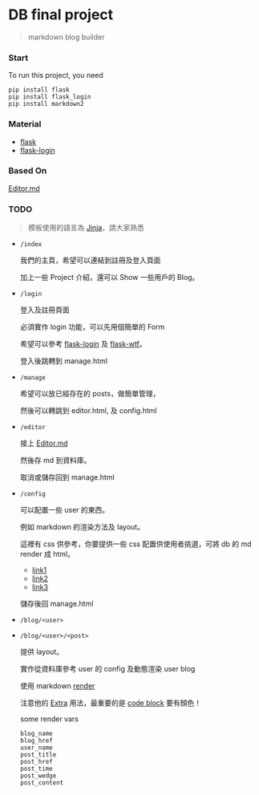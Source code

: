 # DB final project

> markdown blog builder

### Start

To run this project, you need

```
pip install flask
pip install flask_login
pip install markdown2
```

### Material

- [flask](https://spacewander.github.io/explore-flask-zh/index.html)
- [flask-login](http://www.pythondoc.com/flask-login/)

### Based On

[Editor.md](https://github.com/pandao/editor.md/)

### TODO

> 模板使用的語言為 [Jinja](http://docs.jinkan.org/docs/jinja2/)，請大家熟悉

- `/index`

   我們的主頁，希望可以連結到註冊及登入頁面

   加上一些 Project 介紹，還可以 Show 一些用戶的 Blog。

- `/login`

   登入及註冊頁面

   必須實作 login 功能，可以先用個簡單的 Form

   希望可以參考 [flask-login](http://www.pythondoc.com/flask-login/) 及 [flask-wtf](https://spacewander.github.io/explore-flask-zh/11-handling_forms.html)。

   登入後跳轉到 manage.html

- `/manage`

   希望可以放已經存在的 posts，做簡單管理，

   然後可以轉跳到 editor.html, 及 config.html

- `/editor`

   接上 [Editor.md](https://github.com/pandao/editor.md/)

   然後存 md 到資料庫。

   取消或儲存回到 manage.html

- `/config`

   可以配置一些 user 的東西。

   例如 markdown 的渲染方法及 layout。

   這裡有 css 供參考，你要提供一些 css 配置供使用者挑選，可將 db 的 md render 成 html。

   - [link1](http://markdowncss.github.io)
   - [link2](http://jasonm23.github.io/markdown-css-themes/)
   - [link3](https://sindresorhus.com/github-markdown-css/)

   儲存後回 manage.html

- `/blog/<user>`
- `/blog/<user>/<post>`

   提供 layout。

   實作從資料庫參考 user 的 config 及動態渲染 user blog

   使用 markdown [render](https://github.com/trentm/python-markdown2)

   注意他的 [Extra](https://github.com/trentm/python-markdown2/wiki/Extras) 用法，最重要的是 [code block](https://github.com/trentm/python-markdown2/wiki/fenced-code-blocks) 要有顏色！

   some render vars
   ```
   blog_name
   blog_href
   user_name
   post_title
   post_href
   post_time
   post_wedge
   post_content
   ```
